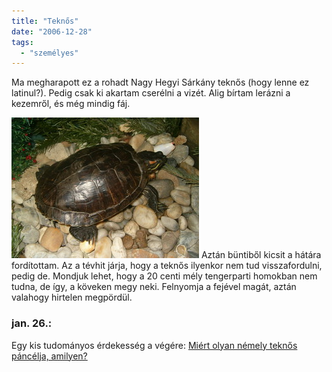 ```yaml
---
title: "Teknős"
date: "2006-12-28"
tags: 
  - "személyes"
---
```


Ma megharapott ez a rohadt Nagy Hegyi Sárkány teknős (hogy lenne ez latinul?). Pedig csak ki akartam cserélni a vizét. Alig bírtam lerázni a kezemről, és még mindig fáj.

![sarkany_t](images/sarkany_t.jpg) Aztán büntiből kicsit a hátára fordítottam. Az a tévhit járja, hogy a teknős ilyenkor nem tud visszafordulni, pedig de. Mondjuk lehet, hogy a 20 centi mély tengerparti homokban nem tudna, de így, a köveken megy neki. Felnyomja a fejével magát, aztán valahogy hirtelen megpördül.

### jan. 26.:

Egy kis tudományos érdekesség a végére: [Miért olyan némely teknős páncélja, amilyen?](http://index.hu/tech/tudomany/gomb070124/)
